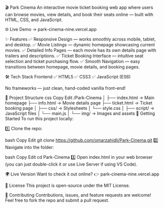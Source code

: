 🎬 Park Cinema
An interactive movie ticket booking web app where users can browse movies, view details, and book their seats online — built with HTML, CSS, and JavaScript.

🌐 Live Demo → park-cinema-nine.vercel.app

✨ Features
✅ Responsive Design — works smoothly across mobile, tablet, and desktop.
✅ Movie Listings — dynamic homepage showcasing current movies.
✅ Detailed Info Pages — each movie has its own details page with trailers and descriptions.
✅ Ticket Booking Interface — intuitive seat selection and ticket purchasing flow.
✅ Smooth Navigation — easy transitions between homepage, movie details, and booking pages.

🛠️ Tech Stack
Frontend
✅ HTML5
✅ CSS3
✅ JavaScript (ES6)

No frameworks — just clean, hand-coded vanilla front-end!

📂 Project Structure
css
Copy
Edit
/Park-Cinema
│
├── index.html        → Main homepage
├── info.html         → Movie details page
├── ticket.html       → Ticket booking page
│
├── css/             → Stylesheets
│    └── style.css
│
├── script/          → JavaScript files
│    └── main.js
│
└── img/             → Images and assets
🚀 Getting Started
To run this project locally:

1️⃣ Clone the repo:

bash
Copy
Edit
git clone https://github.com/omarzahidli/Park-Cinema.git
2️⃣ Navigate into the folder:

bash
Copy
Edit
cd Park-Cinema
3️⃣ Open index.html in your web browser (you can just double-click it or use Live Server if using VS Code).

🌍 Live Version
Want to check it out online?
👉 park-cinema-nine.vercel.app

📜 License
This project is open-source under the MIT License.

🤝 Contributing
Contributions, issues, and feature requests are welcome!
Feel free to fork the repo and submit a pull request.

